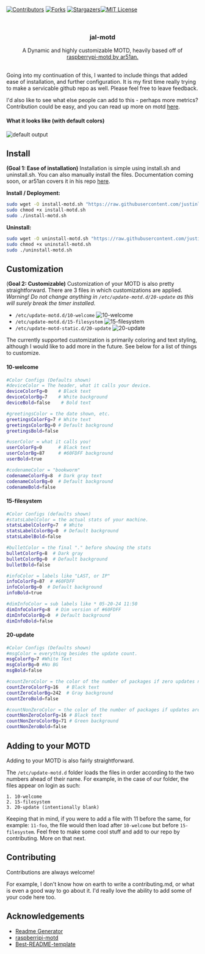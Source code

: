 
<a name="readme-top"></a>

[![Contributors][contributors-shield]][contributors-url] [![Forks][forks-shield]][forks-url] [![Stargazers][stars-shield]][stars-url][![MIT License][license-shield]][license-url]

<br />
<div align="center">

  <h3 align="center">jal-motd</h3>

  <p align="center">
    A Dynamic and highly  customizable MOTD, heavily based off of <a href = "https://github.com/ar51an/raspberrypi-motd">raspberrypi-motd by ar51an.</a>
    <br />
    <br />
  </p>
</div>

Going into my continuation of this, I wanted to include things that added ease of installation, and further configuration. It is my first time really trying to make a servicable github repo as well. Please feel free to leave feedback.

I'd also like to see what else people can add to this - perhaps more metrics? Contribution could be easy, and you can read up more on motd [here](https://wiki.debian.org/motd).

#### What it looks like (with default colors)

![default output](https://i.ibb.co/BjQCL4F/demo.png)

## Install

**(Goal 1: Ease of installation)** Installation is simple using install.sh and uninstall.sh. You can also manually install the files. Documentation coming soon, or ar51an covers it in his repo [here](https://github.com/ar51an/raspberrypi-motd?tab=readme-ov-file#steps).

**Install / Deployment:**

```sh
sudo wget -O install-motd.sh "https://raw.githubusercontent.com/justinlevinedotme/jal-motd/main/install.sh"
sudo chmod +x install-motd.sh
sudo ./install-motd.sh
```

**Uninstall:**

```sh
sudo wget -O uninstall-motd.sh "https://raw.githubusercontent.com/justinlevinedotme/jal-motd/main/uninstall.sh"
sudo chmod +x uninstall-motd.sh
sudo ./uninstall-motd.sh
```

## Customization

(**Goal 2: Customizable)** Customization of your MOTD is also pretty straightforward. There are 3 files in which customizations are applied. *Warning! Do not change anything in `/etc/update-motd.d/20-update` as this will surely break the timer installed.*

- `/etc/update-motd.d/10-welcome`
![10-welcome](https://i.ibb.co/qs3Fcv5/10-welcome-scr.png)
- `/etc/update-motd.d/15-filesystem`
![15-filesystem](https://i.ibb.co/wKJTfc4/20-update-scr.png)
- `/etc/update-motd-static.d/20-update`
![20-update](https://i.ibb.co/6nDFMgp/20-update-scr.png)

The currently supported customization is primarily coloring and text styling, although I would like to add more in the future. See below for a list of things to customize.

#### 10-welcome

```sh
#Color Configs (Defaults shown)
#deviceColor = The header, what it calls your device.
deviceColorFg=0    # Black text
deviceColorBg=7    # White background
deviceBold=false    # Bold text

#greetingsColor = the date shown, etc.
greetingsColorFg=7 # White text
greetingsColorBg=0 # Default background
greetingsBold=false

#userColor = what it calls you!
userColorFg=0      # Black text
userColorBg=87     # #60FDFF background
userBold=true

#codenameColor = "bookworm"
codenameColorFg=8  # Dark gray text
codenameColorBg=0  # Default background
codenameBold=false
```

#### 15-filesystem

```sh
#Color Configs (defaults shown)
#statsLabelColor = the actual stats of your machine.
statsLabelColorFg=7  # White
statsLabelColorBg=0  # Default background
statsLabelBold=false

#bulletColor = the final "." before showing the stats
bulletColorFg=8  # Dark gray
bulletColorBg=0  # Default background
bulletBold=false

#infoColor = labels like "LAST, or IP"
infoColorFg=87  # #60FDFF
infoColorBg=0  # Default background
infoBold=true

#dimInfoColor = sub labels like * 05-20-24 11:50
dimInfoColorFg=8  # Dim version of #60FDFF
dimInfoColorBg=0  # Default background
dimInfoBold=false
```

#### 20-update

```sh
#Color Configs (Defaults shown)
#msgColor = everything besides the update count.
msgColorFg=7 #White Text
msgColorBg=0 #No BG         
msgBold=false

#countZeroColor = the color of the number of packages if zero updates needed.
countZeroColorFg=16   # Black text
countZeroColorBg=242  # Gray background
countZeroBold=false

#countNonZeroColor = the color of the number of packages if updates are needed.
countNonZeroColorFg=16 # Black text
countNonZeroColorBg=71 # Green background
countNonZeroBold=false
```

## Adding to your MOTD

Adding to your MOTD is also fairly straightforward.

The `/etc/update-motd.d` folder loads the files in order according to the two numbers ahead of their name. For example, in the case of our folder, the files appear on login as such:

```
1. 10-welcome
2. 15-filesystem
3. 20-update (intentionally blank)
```

Keeping that in mind, if you were to add a file with 11 before the same, for example: `11-foo`, the file would then load after `10-welcome` but before `15-filesystem`. Feel free to make some cool stuff and add to our repo by contributing. More on that next.

## Contributing

Contributions are always welcome!

For example, I don't know how on earth to write a contributing.md, or what is even a good way to go about it. I'd really love the ability to add some of your code here too.

## Acknowledgements

- [Readme Generator](readme.so)
- [raspberripi-motd](https://github.com/ar51an/raspberrypi-motd)
- [Best-README-template](https://github.com/othneildrew/Best-README-Template)

<!-- MARKDOWN LINKS & IMAGES -->
<!-- https://www.markdownguide.org/basic-syntax/#reference-style-links -->
[contributors-shield]: https://img.shields.io/github/contributors/justinlevinedotme/jal-motd.svg?style=for-the-badge
[contributors-url]: https://github.com/justinlevinedotme/jal-motd/graphs/contributors
[forks-shield]: https://img.shields.io/github/forks/justinlevinedotme/jal-motd.svg?style=for-the-badge
[forks-url]: https://github.com/justinlevinedotme/jal-motd/network/members
[stars-shield]: https://img.shields.io/github/stars/justinlevinedotme/jal-motd.svg?style=for-the-badge
[stars-url]: https://github.com/justinlevinedotme/jal-motd/stargazers
[license-shield]: https://img.shields.io/github/license/justinlevinedotme/jal-motd.svg?style=for-the-badge
[license-url]: https://github.com/justinlevinedotme/jal-motd/blob/master/LICENSE.txt


